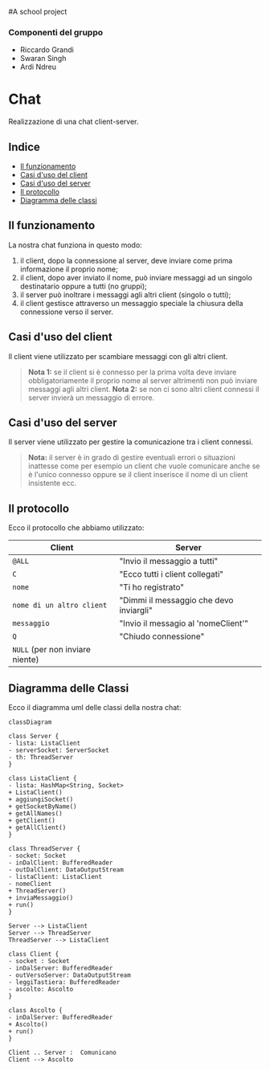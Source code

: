 #A school project

### Componenti del gruppo
- Riccardo Grandi
- Swaran Singh
- Ardi Ndreu

# Chat 

Realizzazione di una chat client-server.

## Indice

* [Il funzionamento](#funzionamento)
* [Casi d'uso del client](#casiClient)
* [Casi d'uso del server](#casiServer)
* [Il protocollo](#protocollo)
* [Diagramma delle classi](#diagramma)

## <a id="funzionamento" /> Il funzionamento

La nostra chat funziona in questo modo: 
1. il client, dopo la connessione al server, deve inviare come prima informazione il proprio nome;  
2. il client, dopo aver inviato il nome, può inviare messaggi ad un singolo destinatario oppure a tutti (no gruppi); 
3. il server può inoltrare i messaggi agli altri client (singolo o tutti);  
4. il client gestisce attraverso un messaggio speciale la chiusura della connessione verso il server.

## <a id="casiClient" /> Casi d'uso del client

Il client viene utilizzato per scambiare messaggi con gli altri client.

> **Nota 1:** se il client si è connesso per la prima volta deve inviare obbligatoriamente il proprio nome al server altrimenti non può inviare messaggi agli altri client.
> **Nota 2:** se non ci sono altri client connessi il server invierà un messaggio di errore.



## <a id="casiServer" /> Casi d'uso del server

Il server viene utilizzato per gestire la comunicazione tra i client connessi.

>  **Nota:** il server è in grado di gestire eventuali errori o situazioni inattesse come per esempio un client che vuole comunicare anche se è l'unico connesso oppure se il client inserisce il nome di un client insistente ecc.

##  <a id="protocollo" /> Il protocollo

Ecco il protocollo che abbiamo utilizzato:

|Client                         |Server                         		|
|-------------------------------|---------------------------------------|
|`@ALL`						   	|"Invio il messaggio a tutti"			|
|`C`						   	|"Ecco tutti i client collegati"		|
|`nome`        					|"Ti ho registrato"   					|
|`nome di un altro client`      |"Dimmi il messaggio che devo inviargli"|
|`messaggio`      				|"Invio il messagio al 'nomeClient'"	|
|`Q`      						|"Chiudo connessione"					|
|`NULL` (per non inviare niente)|										|

## <a id="diagramma" /> Diagramma delle Classi

Ecco il diagramma uml delle classi della nostra chat:


```mermaid
classDiagram

class Server {
- lista: ListaClient
- serverSocket: ServerSocket
- th: ThreadServer
}

class ListaClient {
- lista: HashMap<String, Socket>
+ ListaClient()
+ aggiungiSocket()
+ getSocketByName()
+ getAllNames()
+ getClient()
+ getAllClient()
}

class ThreadServer {
- socket: Socket
- inDalClient: BufferedReader
- outDalClient: DataOutputStream
- listaClient: ListaClient
- nomeClient
+ ThreadServer()
+ inviaMessaggio()
+ run()
}

Server --> ListaClient
Server --> ThreadServer
ThreadServer --> ListaClient

class Client {
- socket : Socket
- inDalServer: BufferedReader
- outVersoServer: DataOutputStream
- leggiTastiera: BufferedReader
- ascolto: Ascolto
}

class Ascolto {
- inDalServer: BufferedReader
+ Ascolto()
+ run()
}

Client .. Server :  Comunicano
Client --> Ascolto

```
